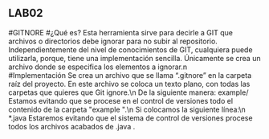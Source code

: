 ## LAB02
#GITNORE 
#¿Qué es?
Esta herramienta sirve para decirle a GIT que archivos o directorios debe ignorar para no subir al repositorio.
Independientemente del nivel de conocimientos de GIT, cualquiera puede utilizarla, porque, tiene una implementación sencilla. Únicamente se crea un archivo donde se especifica los elementos a ignorar.n\
#Implementación 
Se crea un archivo que se llama “.gitnore” en la carpeta raíz del proyecto. En este archivo se coloca un texto plano, con todas las carpetas que quieres que Git ignore.\n
De la siguiente manera:
example/
Estamos evitando que se procese en el control de versiones todo el contenido de la carpeta "example ".\n
Si colocamos la siguiente línea:\n
*.java
Estaremos evitando que el sistema de control de versiones procese todos los archivos acabados de .java .
